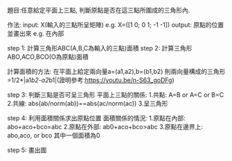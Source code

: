 題目:任意給定平面上三點, 判斷原點是否在這三點所圍成的三角形內.

作法:
input: X(輸入的三點所呈矩陣) e.g. X=([1 0; 0 1; -1 -1])
output: 原點的位置並畫出來 e.g. 在內部

step 1: 計算三角形ABC(A,B,C為輸入的三點)面積
step 2: 計算三角形ABO,ACO,BCO(O為原點)面積

計算面積的方法:
在平面上給定兩向量a=(a1,a2),b=(b1,b2)
則兩向量構成的三角形=1/2*|a1*b2-a2*b1|(證明參考:https://youtu.be/n-S63_goDFg)

step 3: 判斷三點是否可呈三角形
平面上三點的關係:
1.共點: A=B or A=C or B=C
2.共線: abs(ab/norm(ab))==abs(ac/norm(ac))
3.呈三角形

step 4: 利用面積關係求出原點位置
面積關係的情況:
1.原點在內部: abo+aco+bco=abc
2.原點在外部: ab0+aco+bco>abc
3.原點在邊界上: abo,aco, or bco 其中一個面積為0

step 5: 畫出圖
